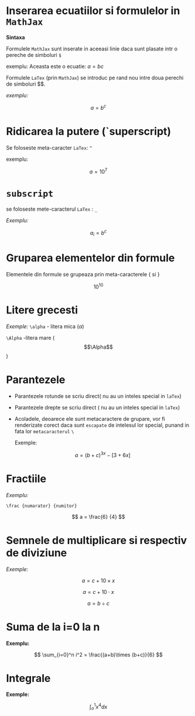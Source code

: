 <script id="MathJax-script" async src="https://cdn.jsdelivr.net/npm/mathjax@3/es5/tex-mml-chtml.js"></script> 



# Inserarea ecuatiilor si formulelor in `MathJax`

**Sintaxa**

Formulele `MathJax` sunt inserate in aceeasi linie daca sunt plasate intr o pereche de simboluri `$`

exemplu: Aceasta este o ecuatie: $a=bc$

Formulele `LaTex` (prin `MathJax`) se introduc pe rand nou intre doua perechi de simboluri $$.

*exemplu:*

$$a=b^c$$

# Ridicarea la putere (`superscript)

 Se foloseste meta-caracter `LaTex`: `^`

exemplu:

$$a=10^7$$

# `subscript`

se foloseste mete-caracterul `LaTex` : `_`

*Exemplu:*

$$a_i=b^c$$

# Gruparea elementelor din formule

Elementele din formule se grupeaza prin meta-caracterele { si }

$$ 10^{10} $$

# Litere grecesti

*Exemple:*
`\alpha` - litera mica ($\alpha$)

`\Alpha` -litera mare ($$\Alpha$$)


# Parantezele 

- Parantezele rotunde se scriu direct( nu au un inteles special in `laTex`)
- Parantezele drepte se scriu direct ( nu au un inteles special in `laTex`)
- Acoladele, deoarece ele sunt metacaractere de grupare, vor fi renderizate corect daca sunt `escapate` de intelesul lor special, punand in fata lor `metacaracterul` `\`

  Exemple:

  $$a= (b+c)^{3x} - [3+6x]$$

# Fractiile

 *Exemplu:*

 `\frac {numarator} {numitor}`

 $$ a = \frac{6} {4} $$

 # Semnele de multiplicare si respectiv de diviziune

 *Exemple:*

 $$ a = c + 10\times x $$

 $$ a = c + 10\cdot x $$

 $$ a = b \div c $$

# Suma de la i=0 la n

**Exemplu:**

 $$ \sum_{i=0}^n i^2 = \frac{(a+b)\times (b+c)}{6} $$

 # Integrale

 **Exemple:**

$$ \int_o^1 x^4 dx $$






